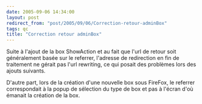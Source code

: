```yaml
---
date: 2005-09-06 14:34:00
layout: post
redirect_from: "post/2005/09/06/Correction-retour-adminBox"
tags: qc
title: "Correction retour adminBox"
---
```


Suite à l'ajout de la box ShowAction et au fait que l'url de retour soit
généralement basée sur le referrer, l'adresse de redirection en fin de
traitement ne gérait pas l'url rewriting, ce qui posait des problèmes lors des
ajouts suivants.

D'autre part, lors de la création d'une nouvelle box sous FireFox, le
referrer correspondait à la popup de sélection du type de box et pas à l'écran
d'où émanait la création de la box.
